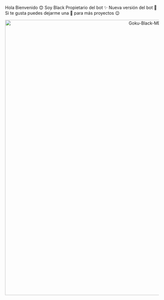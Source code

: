Hola Bienvenido 😊
Soy Black Propietario del bot ✨
Nueva versión del bot 👾 
Si te gusta puedes dejarme una 🌟 para más proyectos 😉 
<p align="center">
<img src="https://telegra.ph/file/49baa73f0c2f42ad7e85b.png" alt="Goku-Black-MD" width="900"/>
</p>